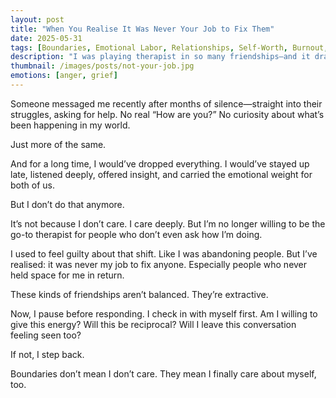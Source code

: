 ```yaml
---
layout: post
title: "When You Realise It Was Never Your Job to Fix Them"
date: 2025-05-31
tags: [Boundaries, Emotional Labor, Relationships, Self-Worth, Burnout, People-Pleasing, Self-Respect, Reciprocity]
description: "I was playing therapist in so many friendships—and it drained me."
thumbnail: /images/posts/not-your-job.jpg
emotions: [anger, grief]
---
```


Someone messaged me recently after months of silence—straight into their struggles, asking for help. No real “How are you?” No curiosity about what’s been happening in my world.

Just more of the same.

And for a long time, I would’ve dropped everything. I would’ve stayed up late, listened deeply, offered insight, and carried the emotional weight for both of us.

But I don’t do that anymore.

It’s not because I don’t care. I care deeply. But I’m no longer willing to be the go-to therapist for people who don’t even ask how I’m doing.

I used to feel guilty about that shift. Like I was abandoning people. But I’ve realised: it was never my job to fix anyone. Especially people who never held space for me in return.

These kinds of friendships aren’t balanced. They’re extractive.

Now, I pause before responding. I check in with myself first. Am I willing to give this energy? Will this be reciprocal? Will I leave this conversation feeling seen too?

If not, I step back.

Boundaries don’t mean I don’t care. They mean I finally care about myself, too.
